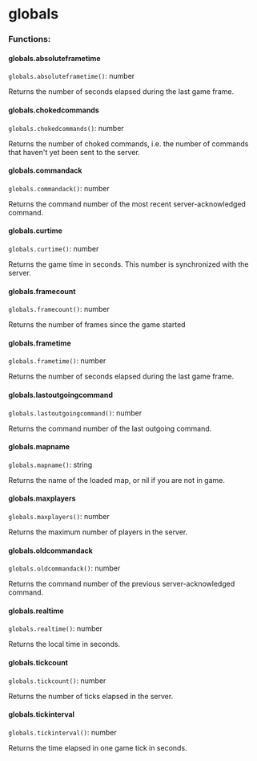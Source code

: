 # globals

### Functions:

#### globals.absoluteframetime

`globals.absoluteframetime()`: number

Returns the number of seconds elapsed during the last game frame.

#### globals.chokedcommands

`globals.chokedcommands()`: number

Returns the number of choked commands, i.e. the number of commands that haven't yet been sent to the server.

#### globals.commandack

`globals.commandack()`: number

Returns the command number of the most recent server-acknowledged command.

#### globals.curtime

`globals.curtime()`: number

Returns the game time in seconds. This number is synchronized with the server.

#### globals.framecount

`globals.framecount()`: number

Returns the number of frames since the game started

#### globals.frametime

`globals.frametime()`: number

Returns the number of seconds elapsed during the last game frame.

#### globals.lastoutgoingcommand

`globals.lastoutgoingcommand()`: number

Returns the command number of the last outgoing command.

#### globals.mapname

`globals.mapname()`: string

Returns the name of the loaded map, or nil if you are not in game.

#### globals.maxplayers

`globals.maxplayers()`: number

Returns the maximum number of players in the server.

#### globals.oldcommandack

`globals.oldcommandack()`: number

Returns the command number of the previous server-acknowledged command.

#### globals.realtime

`globals.realtime()`: number

Returns the local time in seconds.

#### globals.tickcount

`globals.tickcount()`: number

Returns the number of ticks elapsed in the server.

#### globals.tickinterval

`globals.tickinterval()`: number

Returns the time elapsed in one game tick in seconds.

